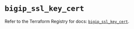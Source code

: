 # `bigip_ssl_key_cert`

Refer to the Terraform Registry for docs: [`bigip_ssl_key_cert`](https://registry.terraform.io/providers/f5networks/bigip/1.24.1/docs/resources/ssl_key_cert).

